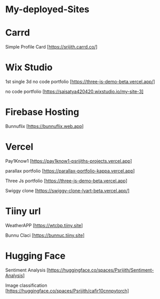 # My-deployed-Sites

# Carrd
Simple Profile Card [https://srijith.carrd.co/]

# Wix Studio

1st single 3d no code portfolio [https://three-js-demo-beta.vercel.app/]

no code portfolio [https://saisatya420420.wixstudio.io/my-site-3]

# Firebase Hosting

Bunnuflix [https://bunnuflix.web.app]

# Vercel

Pay1Know1 [https://pay1know1-psrijiths-projects.vercel.app]

parallax portfolio [https://parallax-portfolio-kappa.vercel.app]

Three Js portfolio [https://three-js-demo-beta.vercel.app]

Swiggy clone [https://swiggy-clone-lyart-beta.vercel.app/]

# Tiiny url

WeatherAPP [https://wtcbp.tiiny.site]

Bunnu Claci [https://bunnuc.tiiny.site]

# Hugging Face

Sentiment Analysis [https://huggingface.co/spaces/Psrijith/Sentiment-Analysis]

Image classification [https://huggingface.co/spaces/Psrijith/cafir10cnnpytorch]
